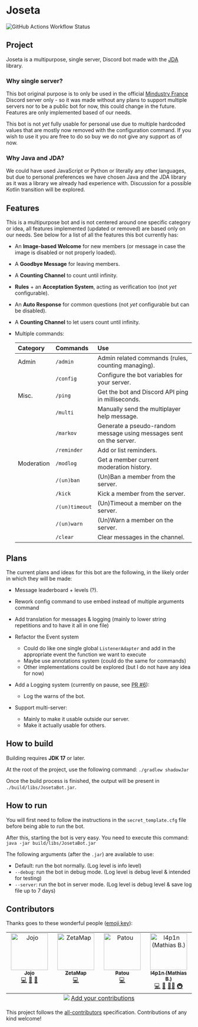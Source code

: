 # Joseta

![GitHub Actions Workflow Status](https://img.shields.io/github/actions/workflow/status/JojoFR1/Joseta/build.yml?logo=githubactions&style=for-the-badge)

## Project

Joseta is a multipurpose, single server, Discord bot made with the [JDA](https://github.com/discord-jda/JDA) library.

### Why single server?

This bot original purpose is to only be used in the official [Mindustry France](https://discord.com/invite/hzGPWhZSGV) Discord server only - so it was made without any plans to support multiple servers nor to be a public bot for now, this could change in the future. Features are only implemented based of our needs.

This bot is not *yet* fully usable for personal use due to multiple hardcoded values that are mostly now removed with the configuration command. If you wish to use it you are free to do so buy we do not give any support as of now.

### Why Java and JDA?

We could have used JavaScript or Python or literally any other languages, but due to personal preferences we have chosen Java and the JDA library as it was a library we already had experience with. Discussion for a possible Kotlin transition will be explored.

## Features

This is a multipurpose bot and is not centered around one specific category or idea, all features implemented (updated or removed) are based only on our needs. See below for a list of all the features this bot currently has:

- An **Image-based Welcome** for new members (or message in case the image is disabled or not properly loaded).
- A **Goodbye Message** for leaving members.
- A **Counting Channel** to count until infinity.
- **Rules** + an **Acceptation System**, acting as verification too (not *yet* configurable).
- An **Auto Response** for common questions (not *yet* configurable but can be disabled).
- A **Counting Channel** to let users count until infinity.
- Multiple commands:

  | Category   | Commands       | Use                                                                 |
  |:-----------|:---------------|:--------------------------------------------------------------------|
  | Admin      | `/admin`       | Admin related commands (rules, counting managing).                  |
  |            | `/config`      | Configure the bot variables for your server.                        |
  | Misc.      | `/ping`        | Get the bot and Discord API ping in milliseconds.                   |
  |            | `/multi`       | Manually send the multiplayer help message.                         |
  |            | `/markov`      | Generate a pseudo-random message using messages sent on the server. |
  |            | `/reminder`    | Add or list reminders.                                              |
  | Moderation | `/modlog`      | Get a member current moderation history.                            |
  |            | `/(un)ban`     | (Un)Ban a member from the server.                                   |
  |            | `/kick`        | Kick a member from the server.                                      |
  |            | `/(un)timeout` | (Un)Timeout a member on the server.                                 |
  |            | `/(un)warn`    | (Un)Warn a member on the server.                                    |
  |            | `/clear`       | Clear messages in the channel.                                      |

## Plans

The current plans and ideas for this bot are the following, in the likely order in which they will be made:

- Message leaderboard + levels (?).

- Rework config command to use embed instead of multiple arguments command

- Add translation for messages & logging (mainly to lower string repetitions and to have it all in one file)

- Refactor the Event system
  - Could do like one single global `ListenerAdapter` and add in the appropriate event the function we want to execute
  - Maybe use annotations system (could do the same for commands)
  - Other implementations could be explored (but I do not have any idea for now)

- Add a Logging system (currently on pause, see [PR #6](https://github.com/JojoFR1/Joseta/pull/6)):
  - Log the warns of the bot.

- Support multi-server:
  - Mainly to make it usable outside our server.
  - Make it actually usable for others.

## How to build

Building requires **JDK 17** or later.

At the root of the project, use the following command:
`./gradlew shadowJar`

Once the build process is finished, the output will be present in `./build/libs/JosetaBot.jar`.

## How to run

You will first need to follow the instructions in the `secret_template.cfg` file before being able to run the bot.

After this, starting the bot is very easy. You need to execute this command: `java -jar build/libs/JosetaBot.jar`

The following arguments (after the `.jar`) are available to use:

- Default: run the bot normally. (Log level is info level)
- `--debug`: run the bot in debug mode. (Log level is debug level & intended for testing)
- `--server`: run the bot in server mode. (Log level is debug level & save log file up to 7 days)

## Contributors

Thanks goes to these wonderful people ([emoji key](https://allcontributors.org/docs/en/emoji-key)):

<!-- ALL-CONTRIBUTORS-LIST:START - Do not remove or modify this section -->
<!-- prettier-ignore-start -->
<!-- markdownlint-disable -->
<table>
  <tbody>
    <tr>
      <td align="center" valign="top" width="14.28%"><a href="https://github.com/JojoFR1"><img src="https://avatars.githubusercontent.com/u/110781915?v=4?s=100" width="100px;" alt="Jojo"/><br /><sub><b>Jojo</b></sub></a><br /><a href="https://github.com/JojoFR1/Joseta/commits?author=JojoFR1" title="Code">💻</a> <a href="#ideas-JojoFR1" title="Ideas, Planning, & Feedback">🤔</a> <a href="#maintenance-JojoFR1" title="Maintenance">🚧</a></td>
      <td align="center" valign="top" width="14.28%"><a href="https://zetamap.fr/"><img src="https://avatars.githubusercontent.com/u/56844734?v=4?s=100" width="100px;" alt="ZetaMap"/><br /><sub><b>ZetaMap</b></sub></a><br /><a href="https://github.com/JojoFR1/Joseta/commits?author=ZetaMap" title="Code">💻</a></td>
      <td align="center" valign="top" width="14.28%"><a href="https://xorblo-doitus.github.io/projects/"><img src="https://avatars.githubusercontent.com/u/75997617?v=4?s=100" width="100px;" alt="Patou"/><br /><sub><b>Patou</b></sub></a><br /><a href="https://github.com/JojoFR1/Joseta/commits?author=xorblo-doitus" title="Code">💻</a></td>
      <td align="center" valign="top" width="14.28%"><a href="https://l4p1n.ch/"><img src="https://avatars.githubusercontent.com/u/3647174?v=4?s=100" width="100px;" alt="l4p1n (Mathias B.)"/><br /><sub><b>l4p1n (Mathias B.)</b></sub></a><br /><a href="https://github.com/JojoFR1/Joseta/commits?author=lapin-b" title="Code">💻</a> <a href="#ideas-lapin-b" title="Ideas, Planning, & Feedback">🤔</a> <a href="#mentoring-lapin-b" title="Mentoring">🧑‍🏫</a> <a href="#infra-lapin-b" title="Infrastructure (Hosting, Build-Tools, etc)">🚇</a></td>
    </tr>
  </tbody>
  <tfoot>
    <tr>
      <td align="center" size="13px" colspan="7">
        <img src="https://raw.githubusercontent.com/all-contributors/all-contributors-cli/1b8533af435da9854653492b1327a23a4dbd0a10/assets/logo-small.svg">
          <a href="https://all-contributors.js.org/docs/en/bot/usage">Add your contributions</a>
        </img>
      </td>
    </tr>
  </tfoot>
</table>

<!-- markdownlint-restore -->
<!-- prettier-ignore-end -->

<!-- ALL-CONTRIBUTORS-LIST:END -->

This project follows the [all-contributors](https://github.com/all-contributors/all-contributors) specification. Contributions of any kind welcome!